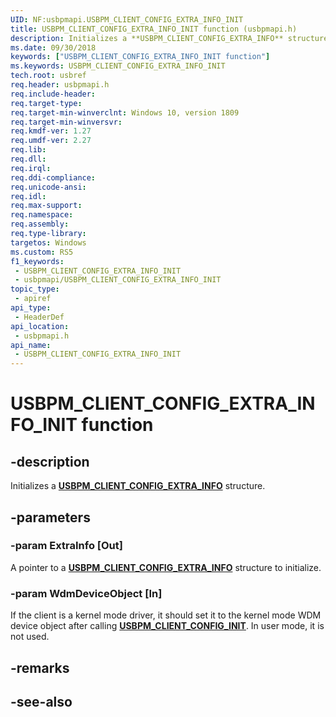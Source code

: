 ```yaml
---
UID: NF:usbpmapi.USBPM_CLIENT_CONFIG_EXTRA_INFO_INIT
title: USBPM_CLIENT_CONFIG_EXTRA_INFO_INIT function (usbpmapi.h)
description: Initializes a **USBPM_CLIENT_CONFIG_EXTRA_INFO** structure.
ms.date: 09/30/2018
keywords: ["USBPM_CLIENT_CONFIG_EXTRA_INFO_INIT function"]
ms.keywords: USBPM_CLIENT_CONFIG_EXTRA_INFO_INIT
tech.root: usbref
req.header: usbpmapi.h
req.include-header: 
req.target-type: 
req.target-min-winverclnt: Windows 10, version 1809
req.target-min-winversvr: 
req.kmdf-ver: 1.27
req.umdf-ver: 2.27
req.lib: 
req.dll: 
req.irql: 
req.ddi-compliance: 
req.unicode-ansi: 
req.idl: 
req.max-support: 
req.namespace: 
req.assembly: 
req.type-library: 
targetos: Windows
ms.custom: RS5
f1_keywords:
 - USBPM_CLIENT_CONFIG_EXTRA_INFO_INIT
 - usbpmapi/USBPM_CLIENT_CONFIG_EXTRA_INFO_INIT
topic_type:
 - apiref
api_type:
 - HeaderDef
api_location:
 - usbpmapi.h
api_name:
 - USBPM_CLIENT_CONFIG_EXTRA_INFO_INIT
---
```


# USBPM_CLIENT_CONFIG_EXTRA_INFO_INIT function


## -description

Initializes a [**USBPM_CLIENT_CONFIG_EXTRA_INFO**](ns-usbpmapi-_usbpm_client_config_extra_info.md) structure.

## -parameters

### -param ExtraInfo [Out]

A pointer to a [**USBPM_CLIENT_CONFIG_EXTRA_INFO**](ns-usbpmapi-_usbpm_client_config_extra_info.md) structure to initialize.

### -param WdmDeviceObject [In]

If the client is a kernel mode driver, it should set it to the kernel mode WDM device object after calling [**USBPM_CLIENT_CONFIG_INIT**](nf-usbpmapi-usbpm_client_config_init.md). In user mode, it is not used.

## -remarks

## -see-also

